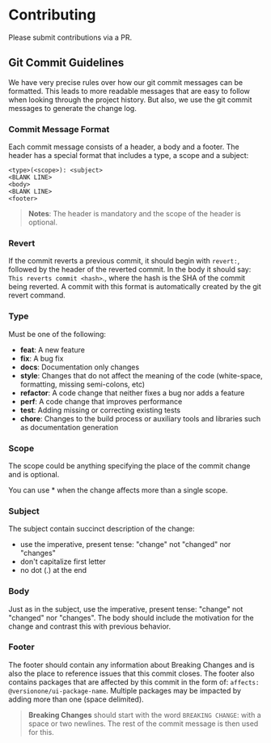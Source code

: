 # Contributing

Please submit contributions via a PR.

## Git Commit Guidelines
We have very precise rules over how our git commit messages can be formatted. This leads to more readable messages that are easy to follow when looking through the project history. But also, we use the git commit messages to generate the  change log.

### Commit Message Format
Each commit message consists of a header, a body and a footer. The header has a special format that includes a type, a scope and a subject:

```
<type>(<scope>): <subject>
<BLANK LINE>
<body>
<BLANK LINE>
<footer>
```

 > **Notes**: The header is mandatory and the scope of the header is optional.

### Revert
If the commit reverts a previous commit, it should begin with `revert:`, followed by the header of the reverted commit. In the body it should say: `This reverts commit <hash>`., where the hash is the SHA of the commit being reverted. A commit with this format is automatically created by the git revert command.

### Type
Must be one of the following:

- **feat**: A new feature
- **fix**: A bug fix
- **docs**: Documentation only changes
- **style**: Changes that do not affect the meaning of the code (white-space, formatting, missing semi-colons, etc)
- **refactor**: A code change that neither fixes a bug nor adds a feature
- **perf**: A code change that improves performance
- **test**: Adding missing or correcting existing tests
- **chore**: Changes to the build process or auxiliary tools and libraries such as documentation generation

### Scope
The scope could be anything specifying the place of the commit change and is optional.

You can use * when the change affects more than a single scope.

### Subject
The subject contain succinct description of the change:

- use the imperative, present tense: "change" not "changed" nor "changes"
- don't capitalize first letter
- no dot (.) at the end

### Body
Just as in the subject, use the imperative, present tense: "change" not "changed" nor "changes". The body should include the motivation for the change and contrast this with previous behavior.

### Footer
The footer should contain any information about Breaking Changes and is also the place to reference issues that this commit closes. The footer also contains packages that are affected by this commit in the form of: `affects: @versionone/ui-package-name`. Multiple packages may be impacted by adding more than one (space delimited).

> **Breaking Changes** should start with the word `BREAKING CHANGE`: with a space or two newlines. The rest of the commit message is then used for this.
